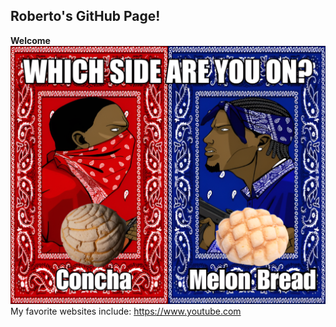 ## Roberto's GitHub Page!
**Welcome**
<img src="Which side are you on(1).png" >
My favorite websites include:
<a> https://www.youtube.com </a>

